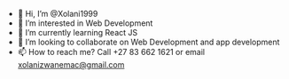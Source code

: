 - 👋 Hi, I’m @Xolani1999
- 👀 I’m interested in Web Development
- 🌱 I’m currently learning React JS 
- 💞️ I’m looking to collaborate on Web Development and app development
- 📫 How to reach me? Call +27 83 662 1621 or email xolanizwanemac@gmail.com


<!---
Xolani1999/Xolani1999 is a ✨ special ✨ repository because its `README.md` (this file) appears on your GitHub profile.
You can click the Preview link to take a look at your changes.
--->
